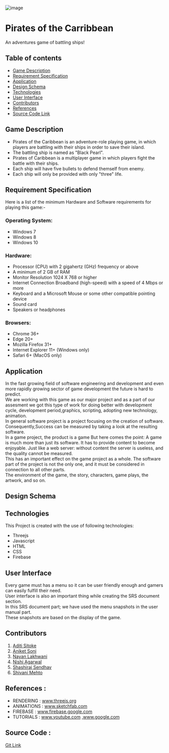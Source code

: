 ![image](https://user-images.githubusercontent.com/51989436/62003257-090f7580-b132-11e9-91ad-c5369a4cdf15.png)
# Pirates of the Carribbean
An adventures game of battling ships!

## Table of contents
* [Game Description](#game-description)
* [Requirement Specification](#requirement-specification)
* [Application](#application)
* [Design Schema](#design-schema)
* [Technologies](#technologies)
* [User Interface](#user-interface)
* [Contributors](#contributors)
* [References](#references)
* [Source Code Link](#sourcecode-link)

## Game Description
*  Pirates of the Caribbean is an adventure-role playing game, in which players are battling with their ships in order to save their island.
 * The battling ship is named as "Black Pearl".
 * Pirates of Caribbean is a multiplayer game in which players fight the battle with their ships.
 * Each ship will have five bullets to defend themself from enemy.
 * Each ship will only be provided with only "three" life.

## Requirement Specification
 Here is a list of the minimum Hardware and Software requirements for playing this game:-

### Operating System:
  * Windows 7 
  * Windows 8 
  * Windows 10

### Hardware:

* Processor (CPU) with 2 gigahertz (GHz) frequency or above
* A minimum of 2 GB of RAM
* Monitor Resolution 1024 X 768 or higher
* Internet Connection Broadband (high-speed) with a speed of 4 Mbps or more
* Keyboard and a Microsoft Mouse or some other compatible pointing device
* Sound card
* Speakers or headphones

### Browsers:

* Chrome 36+
* Edge 20+
* Mozilla Firefox 31+
* Internet Explorer 11+ (Windows only)
* Safari 6+ (MacOS only)

## Application

In the fast growing field of software engineering and development and even more rapidly growing sector of game development the future is hard to predict.<br>
We are working with this game as our major project and as a part of our assesment we got this type of work for doing better with development cycle, development period,graphics, scripting, adopting new technology, animation.<br>
In general software project is a project focusing on the creation of software.<br> Consequently,Success can be measured by taking a look at the resulting software.<br>
In a game project, the product is a game But here comes the point: A game is much more than just its software. It has to provide content to become enjoyable. Just like a web server: without content the server is useless, and the quality cannot be measured. <br>
This has an important effect on the game project as a whole. The software part of the project is not the only one, and it must be considered in connection to all other parts.<br> 
The environment of the game, the story, characters, game plays, the artwork, and so on.
 
## Design Schema
	
## Technologies
 This Project is created with the use of following technologies:
* Threejs
* Javascript
* HTML
* CSS 
* Firebase 

## User Interface
Every game must has a menu so it can be user friendly enough and gamers can easily fulfill their need. <br>User interface is also an important thing while creating the SRS document section.<br> In this SRS document part; we have used the menu snapshots in the user manual part. <br>These snapshots are based on the display of the game. 

## Contributors
1. [Aditi Sitoke](https://www.linkedin.com/in/aditi-sitoke-54805613a/)
2. [Aniket Soni](https://www.linkedin.com/in/aniket-soni-sbg/)
3. [Nayan Lakhwani](https://www.linkedin.com/in/nayan-lakhwani-3a6707110/)
4. [Nishi Agarwal](https://www.linkedin.com/in/nishi-agarwal-89a91216a/)
5. [Shashiraj Sendhav](https://www.linkedin.com/in/shashiraj-sendhav-966a7b175/)
6. [Shivani Mehto](https://www.linkedin.com/in/shivani-mehto-741844157/)
 
## References :
* RENDERING     : www.threejs.org
* ANIMATIONS    : www.sketchfab.com     
* FIREBASE      : www.firebase.google.com
* TUTORIALS     : www.youtube.com ,www.google.com

## Source Code :
[Git Link](https://github.com/piratesteam/POC)
